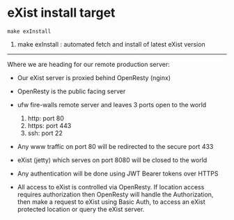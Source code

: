 # eXist install target

```
make exInstall
```

1. make exInstall : automated fetch and install of latest eXist version

------------------------------------------------------------

Where we are heading for our remote production server:

 - Our eXist server is proxied behind OpenResty (nginx)
 - OpenResty is the public facing server
 - ufw fire-walls remote server and leaves 3 ports open to the world

    1. http:  port 80
    2. https: port 443
    3. ssh:   port 22

 - Any www traffic on port 80 will be redirected to the secure port 433
 - eXist (jetty) which serves on port 8080 will be closed to the world
 - Any authentication will be done using JWT Bearer tokens over HTTPS 
 - All access to eXist is controlled via OpenResty. If location access requires 
authorization then OpenResty will handle the Authorization, then make a request 
to eXist using Basic Auth, to access an eXist protected location or query the 
eXist server.





